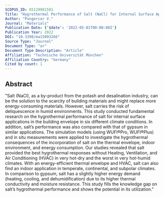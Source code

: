 ```yaml
---
SCOPUS_ID: 85129981581
Title: "Hygrothermal Performance of Salt (NaCl) for Internal Surface Applications in the Building Envelope"
Author: "Pungercar V."
Journal: "Materials"
Publication Date: {'$date': '2022-05-01T00:00:00Z'}
Publication Year: 2022
DOI: "10.3390/ma15093266"
Source Type: "Journal"
Document Type: "ar"
Document Type Description: "Article"
Affiliation: "Technische Universität München"
Affiliation Country: "Germany"
Cited by count: 1
---
```


## Abstract
"Salt (NaCl), as a by-product from the potash and desalination industry, can be the solution to the scarcity of building materials and might replace more energy-consuming materials. However, salt carries the risk of deliquescence in humid environments. This study conducted fundamental research on the hygrothermal performance of salt for internal surface applications in the building envelope in six different climate conditions. In addition, salt’s performance was also compared with that of gypsum in similar applications. The simulation models (using WUFI®Pro, WUFI®Plus) and in situ measurements were applied to investigate the hygrothermal consequences of the incorporation of salt on the thermal envelope, indoor environment, and energy consumption. Our studies revealed that salt provided the best hygrothermal responses without Heating, Ventilation, and Air Conditioning (HVAC) in very hot-dry and the worst in very hot-humid climates. With an energy-efficient thermal envelope and HVAC, salt can also find an indoor application in temperate, continental, and subpolar climates. In comparison to gypsum, salt has a slightly higher energy demand (heating, cooling, and dehumidification) due to its higher thermal conductivity and moisture resistance. This study fills the knowledge gap on salt’s hygrothermal performance and shows the potential in its utilization."
